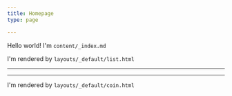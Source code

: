 ```yaml
---
title: Homepage
type: page

---
```

Hello world! I'm `content/_index.md`

I'm rendered by `layouts/_default/list.html`

---

---

I'm rendered by `layouts/_default/coin.html`
